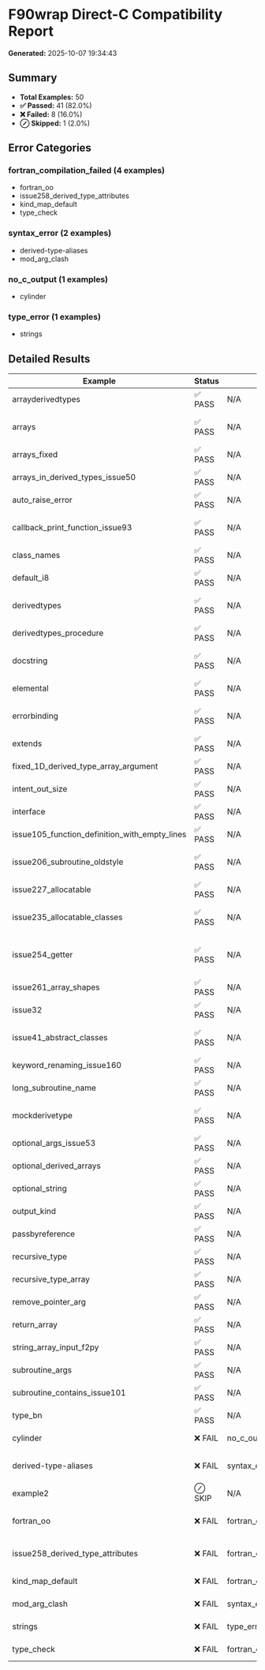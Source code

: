 # F90wrap Direct-C Compatibility Report

**Generated:** 2025-10-07 19:34:43

## Summary

- **Total Examples:** 50
- **✅ Passed:** 41 (82.0%)
- **❌ Failed:** 8 (16.0%)
- **⊘ Skipped:** 1 (2.0%)

## Error Categories

### fortran_compilation_failed (4 examples)
- fortran_oo
- issue258_derived_type_attributes
- kind_map_default
- type_check

### syntax_error (2 examples)
- derived-type-aliases
- mod_arg_clash

### no_c_output (1 examples)
- cylinder

### type_error (1 examples)
- strings

## Detailed Results

| Example | Status | Category | Note |
|---------|--------|----------|------|
| arrayderivedtypes | ✅ PASS | N/A | f90wrap inputs: ['test.fpp'] Generated C: ['_module_calcul.c'] |
| arrays | ✅ PASS | N/A | f90wrap inputs: ['library.fpp', 'parameters.fpp'] Generated C: ['_library.c'] |
| arrays_fixed | ✅ PASS | N/A | f90wrap inputs: ['library.f', 'parameters.f'] Generated C: ['_library.c'] |
| arrays_in_derived_types_issue50 | ✅ PASS | N/A | f90wrap inputs: ['test.fpp'] Generated C: ['_module_test.c'] |
| auto_raise_error | ✅ PASS | N/A | f90wrap inputs: ['main.fpp'] Generated C: ['_m_error.c'] |
| callback_print_function_issue93 | ✅ PASS | N/A | f90wrap inputs: ['cback.fpp', 'caller.fpp'] Callbacks: ['pyfunc_print', 'pyfunc_return'] |
| class_names | ✅ PASS | N/A | f90wrap inputs: ['test.fpp'] Generated C: ['_module_snake_mod.c'] |
| default_i8 | ✅ PASS | N/A | f90wrap inputs: ['test.fpp'] Generated C: ['_my_module.c'] |
| derivedtypes | ✅ PASS | N/A | f90wrap inputs: ['datatypes.fpp', 'library.fpp', 'parameters.fpp'] Generated C: ['_datatypes_allo... |
| derivedtypes_procedure | ✅ PASS | N/A | f90wrap inputs: ['library.fpp'] Generated C: ['_test.c'] |
| docstring | ✅ PASS | N/A | f90wrap inputs: ['main.fpp', 'f90wrap_main.fpp'] Generated C: ['_m_circle.c'] |
| elemental | ✅ PASS | N/A | f90wrap inputs: ['elemental_module.fpp'] Generated C: ['_elemental_module.c'] |
| errorbinding | ✅ PASS | N/A | f90wrap inputs: ['datatypes.fpp', 'parameters.fpp'] Generated C: ['_datatypes.c'] |
| extends | ✅ PASS | N/A | f90wrap inputs: ['testextends.fpp'] Generated C: ['_testextends_mod.c'] |
| fixed_1D_derived_type_array_argument | ✅ PASS | N/A | f90wrap inputs: ['functions.fpp'] Generated C: ['_test_module.c'] |
| intent_out_size | ✅ PASS | N/A | f90wrap inputs: ['main.fpp'] Generated C: ['_m_intent_out.c'] |
| interface | ✅ PASS | N/A | f90wrap inputs: ['example.fpp'] Generated C: ['_class_example.c'] |
| issue105_function_definition_with_empty_lines | ✅ PASS | N/A | f90wrap inputs: ['main.fpp'] Generated C: ['_itestit.c'] |
| issue206_subroutine_oldstyle | ✅ PASS | N/A | f90wrap inputs: ['subroutine_oldstyle.f'] Generated C: ['_issue206_subroutine_oldstyle_direct.c'] |
| issue227_allocatable | ✅ PASS | N/A | f90wrap inputs: ['alloc_output.fpp'] Generated C: ['_alloc_output.c'] |
| issue235_allocatable_classes | ✅ PASS | N/A | f90wrap inputs: ['myclass_factory.fpp', 'mytype.fpp', 'myclass.fpp'] Generated C: ['_myclass_fact... |
| issue254_getter | ✅ PASS | N/A | f90wrap inputs: ['KIMDispersion_Horton.fpp', 'KIMDispersionEquation.fpp'] Generated C: ['_kimdisp... |
| issue261_array_shapes | ✅ PASS | N/A | f90wrap inputs: ['array_shapes.fpp'] Generated C: ['_array_shapes.c'] |
| issue32 | ✅ PASS | N/A | f90wrap inputs: ['test.fpp'] Generated C: ['_issue32_direct.c'] |
| issue41_abstract_classes | ✅ PASS | N/A | f90wrap inputs: ['myclass_factory.fpp', 'main.fpp', 'myclass_impl.fpp', 'myclass_base.fpp', 'mycl... |
| keyword_renaming_issue160 | ✅ PASS | N/A | f90wrap inputs: ['rename.fpp'] Generated C: ['_global_.c'] |
| long_subroutine_name | ✅ PASS | N/A | f90wrap inputs: ['main.fpp'] Generated C: ['_m_long_subroutine_name.c'] |
| mockderivetype | ✅ PASS | N/A | f90wrap inputs: ['leveltwomod.fpp', 'define.fpp', 'fwrap.fpp'] Generated C: ['_leveltwomod.c'] |
| optional_args_issue53 | ✅ PASS | N/A | f90wrap inputs: ['main.fpp'] Generated C: ['_optional_args_issue53_direct.c'] |
| optional_derived_arrays | ✅ PASS | N/A | f90wrap inputs: ['test.fpp'] Generated C: ['_io.c'] |
| optional_string | ✅ PASS | N/A | f90wrap inputs: ['main.f90'] Generated C: ['_m_string_test.c'] |
| output_kind | ✅ PASS | N/A | f90wrap inputs: ['main.fpp'] Generated C: ['_m_out_test.c'] |
| passbyreference | ✅ PASS | N/A | f90wrap inputs: ['mycode.F90'] Generated C: ['_mymodule.c'] |
| recursive_type | ✅ PASS | N/A | f90wrap inputs: ['tree.fpp'] Generated C: ['_tree.c'] |
| recursive_type_array | ✅ PASS | N/A | f90wrap inputs: ['test.fpp'] Generated C: ['_mod_recursive_type_array.c'] |
| remove_pointer_arg | ✅ PASS | N/A | f90wrap inputs: ['main.fpp'] Generated C: ['_m_test.c'] |
| return_array | ✅ PASS | N/A | f90wrap inputs: ['main.fpp'] Generated C: ['_m_test.c'] |
| string_array_input_f2py | ✅ PASS | N/A | f90wrap inputs: ['main.fpp'] Generated C: ['_string_array_input_f2py_direct.c'] |
| subroutine_args | ✅ PASS | N/A | f90wrap inputs: ['subroutine_mod.fpp'] Generated C: ['_subroutine_mod.c'] |
| subroutine_contains_issue101 | ✅ PASS | N/A | f90wrap inputs: ['test.fpp'] Generated C: ['_subroutine_contains_issue101_direct.c'] |
| type_bn | ✅ PASS | N/A | f90wrap inputs: ['type_bn.fpp'] Generated C: ['_module_structure.c'] |
| cylinder | ❌ FAIL | no_c_output | f90wrap inputs: ['.fpp'] No Direct-C source generated |
| derived-type-aliases | ❌ FAIL | syntax_error | f90wrap inputs: ['mytype_mod.f90', 'othertype_mod.f90'] Generated C: ['_mytype_mod.c'] |
| example2 | ⊘ SKIP | N/A | No Fortran sources; skipping |
| fortran_oo | ❌ FAIL | fortran_compilation_failed | f90wrap inputs: ['main-oo.fpp', 'f90wrap_main-oo.fpp', 'base_poly.fpp', 'f90wrap_base_poly.fpp'] ... |
| issue258_derived_type_attributes | ❌ FAIL | fortran_compilation_failed | f90wrap inputs: ['dta_ct.fpp', 'dta_cc.fpp', 'dta_tt.fpp', 'dta_tc.fpp'] Generated C: ['_dta_ct.c'] |
| kind_map_default | ❌ FAIL | fortran_compilation_failed | f90wrap inputs: ['main.fpp'] Generated C: ['_m_test.c'] |
| mod_arg_clash | ❌ FAIL | syntax_error | f90wrap inputs: ['test.fpp'] Generated C: ['_cell.c'] |
| strings | ❌ FAIL | type_error | f90wrap inputs: ['string_io.fpp'] Generated C: ['_string_io.c'] |
| type_check | ❌ FAIL | fortran_compilation_failed | f90wrap inputs: ['main.fpp'] Generated C: ['_m_type_test.c'] |

